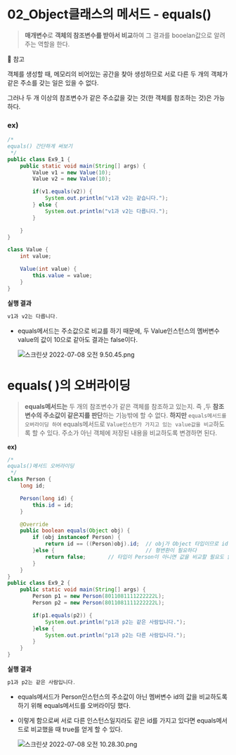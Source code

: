 # 02_Object클래스의 메서드 - equals()
> **매개변수**로 **객체의 참조변수를 받아서 비교**하여 그 결과를 booelan값으로 알려주는 역할을 한다.
> 

<aside>
💢 참고 
  
  객체를 생성할 때, 메모리의 비어있는 공간을 찾아 생성하므로 서로 다른 두 개의 객체가 같은 주소를 갖는 일은 있을 수 없다. 
  
  그러나 두 개 이상의 참조변수가 같은 주소값을 갖는 것(한 객체를 참조하는 것)은 가능하다.

</aside>

### **ex)**

```java
/*
equals() 간단하게 써보기
 */
public class Ex9_1 {
    public static void main(String[] args) {
        Value v1 = new Value(10);
        Value v2 = new Value(10);

        if(v1.equals(v2)) {
            System.out.println("v1과 v2는 같습니다.");
        } else {
            System.out.println("v1과 v2는 다릅니다.");
        }

    }
}

class Value {
    int value;

    Value(int value) {
        this.value = value;
    }
}
```

**실행 결과**

```java
v1과 v2는 다릅니다.
```

- equals메서드는 주소값으로 비교를 하기 때문에, 두 Value인스턴스의 멤버변수 value의 값이 10으로 같아도 결과는 false이다.
    
    ![스크린샷 2022-07-08 오전 9.50.45.png](https://s3.us-west-2.amazonaws.com/secure.notion-static.com/642eedcb-2cb2-4cdf-b7e1-96e7b3f9de72/%E1%84%89%E1%85%B3%E1%84%8F%E1%85%B3%E1%84%85%E1%85%B5%E1%86%AB%E1%84%89%E1%85%A3%E1%86%BA_2022-07-08_%E1%84%8B%E1%85%A9%E1%84%8C%E1%85%A5%E1%86%AB_9.50.45.png?X-Amz-Algorithm=AWS4-HMAC-SHA256&X-Amz-Content-Sha256=UNSIGNED-PAYLOAD&X-Amz-Credential=AKIAT73L2G45EIPT3X45%2F20220709%2Fus-west-2%2Fs3%2Faws4_request&X-Amz-Date=20220709T095125Z&X-Amz-Expires=86400&X-Amz-Signature=dc1af324ae9078cbe1b63a37ab59b380f694fa946d2eb600216f681a7adb173b&X-Amz-SignedHeaders=host&response-content-disposition=filename%20%3D%22%25E1%2584%2589%25E1%2585%25B3%25E1%2584%258F%25E1%2585%25B3%25E1%2584%2585%25E1%2585%25B5%25E1%2586%25AB%25E1%2584%2589%25E1%2585%25A3%25E1%2586%25BA%25202022-07-08%2520%25E1%2584%258B%25E1%2585%25A9%25E1%2584%258C%25E1%2585%25A5%25E1%2586%25AB%25209.50.45.png%22&x-id=GetObject)
    

# equals( )의 오버라이딩

> **equals메서드는** 두 개의 참조변수가 같은 객체를 참조하고 있는지.
즉 ,두 **참조변수의 주소값이 같은지를 판단**하는 기능밖에 할 수 없다.
**하지만** `equals메서드를 오버라이딩 하여` equals메서드로 `Value인스턴가 가지고 있는 value값을 비교`하도록 할 수 있다.
주소가 아닌 객체에 저장된 내용을 비교하도록 변경하면 된다.
> 

**ex)**

```java
/*
equals()메서드 오버라이딩
 */
class Person {
    long id;

    Person(long id) {
        this.id = id;
    }

    @Override
    public boolean equals(Object obj) {
        if (obj instanceof Person) {
            return id == ((Person)obj).id;  // obj가 Object 타입이므로 id값을 참조하기 위해서는 Person타입으로
        }else {                             // 형변환이 필요하다
            return false;       // 타입이 Person이 아니면 값을 비교할 필요도 없다.
        }
    }
}
public class Ex9_2 {
    public static void main(String[] args) {
        Person p1 = new Person(8011081111222222L);
        Person p2 = new Person(8011081111222222L);

        if(p1.equals(p2)) {
            System.out.println("p1과 p2는 같은 사람입니다.");
        }else {
            System.out.println("p1과 p2는 다른 사람입니다.");
        }
    }
}
```

**실행 결과**

```java
p1과 p2는 같은 사람입니다.
```

- equals메서드가 Person인스턴스의 주소값이 아닌 멤버변수 id의 값을 비교하도록 하기 위해 equals메서드를 오버라이딩 했다.
- 이렇게 함으로써 서로 다른 인스턴스일지라도 같은 id를 가지고 있다면 equals메서드로 비교했을 때 true를 얻게 할 수 있다.
    
    ![스크린샷 2022-07-08 오전 10.28.30.png](https://s3.us-west-2.amazonaws.com/secure.notion-static.com/f252f116-407f-4bae-83bd-4ebbd075e9f5/%E1%84%89%E1%85%B3%E1%84%8F%E1%85%B3%E1%84%85%E1%85%B5%E1%86%AB%E1%84%89%E1%85%A3%E1%86%BA_2022-07-08_%E1%84%8B%E1%85%A9%E1%84%8C%E1%85%A5%E1%86%AB_10.28.30.png?X-Amz-Algorithm=AWS4-HMAC-SHA256&X-Amz-Content-Sha256=UNSIGNED-PAYLOAD&X-Amz-Credential=AKIAT73L2G45EIPT3X45%2F20220709%2Fus-west-2%2Fs3%2Faws4_request&X-Amz-Date=20220709T095152Z&X-Amz-Expires=86400&X-Amz-Signature=3b8f87fe6d159b23fbd1f4af046f91a54a1088064fe165e8a22f8ce07a474f8b&X-Amz-SignedHeaders=host&response-content-disposition=filename%20%3D%22%25E1%2584%2589%25E1%2585%25B3%25E1%2584%258F%25E1%2585%25B3%25E1%2584%2585%25E1%2585%25B5%25E1%2586%25AB%25E1%2584%2589%25E1%2585%25A3%25E1%2586%25BA%25202022-07-08%2520%25E1%2584%258B%25E1%2585%25A9%25E1%2584%258C%25E1%2585%25A5%25E1%2586%25AB%252010.28.30.png%22&x-id=GetObject)

